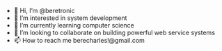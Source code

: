 - 👋 Hi, I’m @beretronic
- 👀 I’m interested in system development
- 🌱 I’m currently learning computer science
- 💞️ I’m looking to collaborate on building powerful web service systems 
- 📫 How to reach me berecharles!@gmail.com

<!---
beretronic/beretronic is a ✨ special ✨ repository because its `README.md` (this file) appears on your GitHub profile.
You can click the Preview link to take a look at your changes.
--->
